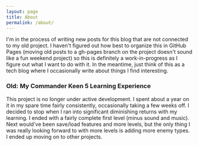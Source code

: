 ```yaml
---
layout: page
title: About
permalink: /about/
---
```


I'm in the process of writing new posts for this blog that are not connected to
my old project. I haven't figured out how best to organize this in GitHub Pages
(moving old posts to a gh-pages branch on the project doesn't sound like a fun
weekend project) so this is definitely a work-in-progress as I figure out what
I want to do with it. In the meantime, just think of this as a tech blog where
I occasionally write about things I find interesting.

### Old: My Commander Keen 5 Learning Experience

This project is no longer under active development. I spent about a year on it
in my spare time fairly consistently, occasionally taking a few weeks off. I
decided to stop when I ran into significant diminishing returns with my
learning. I ended with a fairly complete first level (minus sound and music).
Next would've been save/load features and more levels, but the only thing I was
really looking forward to with more levels is adding more enemy types. I ended
up moving on to other projects.
